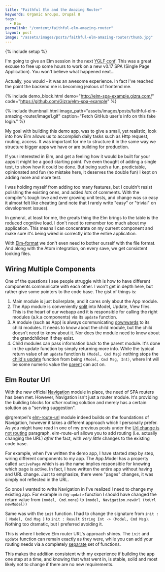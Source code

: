 ```yaml
---
title: "Faithful Elm and the Amazing Router"
keywords: Organic Groups, Drupal 8
tags:
  - Elm
permalink: "/content/faithful-elm-amazing-router"
layout: post
image: "/assets/images/posts/faithful-elm-amazing-router/thumb.jpg"
---
```


{% include setup %}

I'm going to give an Elm session in the next [YGLF conf](http://yougottalovefrontend.com/#page-speakers). This was a great excuse to free up some hours to work on a new v0.17 SPA (Single Page Application). You won't believe what happened next...

Actually, you would - it was an awesome experience. In fact I've reached the point the backend me is
becoming jealous of frontend me.

{% include demo_block.html demo="http://elm-spa-example.gizra.com/" code="https://github.com/Gizra/elm-spa-example" %}

{% include thumbnail.html image_path="assets/images/posts/faithful-elm-amazing-router/image1.gif" caption="Fetch GitHub user's info on this fake login." %}

My goal with building this demo app, was to give a small, yet realistic, look into how Elm
allows us to accomplish daily tasks such as Http request, routing, access.
It was important for me to structure it in the same way we structure bigger apps we have or are building for production.

If your interested in Elm, and get a feeling how it would be built for your apps it might be a good starting point.
I've even thought of adding a single test, to show how it could be done. But being such a fun, predictable, opinionated and fun (no mistake here, it deserves the double fun) I kept on adding more and more test.

I was holding myself from adding too many features, but I couldn't resist polishing the existing ones, and added _lots_ of comments. With the compiler's tough love and ever growing unit tests, and change was
so easy it almost felt like cheating (and note that I rarely write "easy" or "trivial" on development issues).

<!-- more -->

In general, at least for me, the greats thing the Elm brings to the table is the reduced cognitive load. I don't need to remember too much about my application. This means I can concentrate on my current component and make sure it's being wired in correctly into the entire application.

With [Elm-format](https://github.com/avh4/elm-format) we don't even need to bother ourself with the file format. And along with the Atom integration, on every save, we get consistent looking files.

## Wiring Multiple Components

One of the questions I see people struggle with is how to have different components communicate with each other. I won't get in depth here, but rather give some pointers to the code base. The gist of things is:

1. Main module is just boilerplate, and it cares only about the App module.
1. The App module is conveniently [split](https://github.com/Gizra/elm-spa-example/tree/1.0.0/src/elm/App) into Model, Update, View files. This is the heart of our
webapp and it is responsible for calling the right modules (a.k.a components) via its `update` function.
1. A module (such as App) is always communicating [downwards](https://github.com/Gizra/elm-spa-example/blob/1.0.0/src/elm/App/Update.elm#L26) to its child modules. It needs to know about the child module, but the child doesn't need to know about it. Nor does the module need to know about the grandchildren if they exist.
1. Child modules can pass information back to the parent module. It's done in the update function by simply
returning more info. While the typical return value of an `update` function is `(Model, Cmd Msg)` nothing stops the [child's update](https://github.com/Gizra/elm-spa-example/blob/1.0.0/src/elm/Pages/Login/Update.elm#L25) function from being `(Model, Cmd Msg, Int)`, where Int will be some numeric value the [parent](https://github.com/Gizra/elm-spa-example/blob/1.0.0/src/elm/App/Update.elm#L28-L29) can act on.


## Elm Router Url

With the new official [Navigation](https://github.com/elm-lang/navigation) module in place, the need of SPA routers has been met. However, Navigation isn't just a router module. It's providing the building blocks
for _other_ routing solution and merely has a certain solution as a "serving suggestion".

@rgrempel's [elm-route-url](https://github.com/rgrempel/elm-route-hash) module indeed builds on the foundations of Navigation, however it takes a different approach which I personally prefer.  
As you might have read in one of my previous posts under the [Url change is not routing](http://www.gizra.com/content/thinking-choosing-elm/) paragraph, elm-route-url allows you to add routing (i.e. actually changing the URL) _after_ the fact, with _very little_ changes to the existing code base.

For example, when I've written the demo app, I have started step by step, wiring different components to my app.
The App.Model has a property called `activePage` which is as the name implies responsible for knowing which page is active.
In fact, I have written the entire app without having and URL change. Just to emphasize, there were "pages" changes, it was simply not reflected in the URL.

So once I wanted to write Navigation in I've realized I need to change my existing app. For example in my `update` function I should have changed the return value from `(model, Cmd.none)` to `(model, Navigation.newUrl (toUrl newModel))`

Same was with the `init` function. I had to change the signature from `init : ( Model, Cmd Msg )` to `init : Result String Int -> (Model, Cmd Msg)`. Nothing too dramatic, but I preferred avoiding it.

This is where I believe Elm router URL's approach shines. The `init` and `update` function can remain exactly as they were, while you can add your routing needs via a completely [separate](https://github.com/Gizra/elm-spa-example/blob/1.0.0/src/elm/App/Router.elm) set of functions.

This makes the addition consistent with my experience if building the app one step at a time, and knowing that what went in, is stable, solid and most likely not to change if there are no new requirements.
